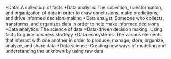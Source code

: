 *Data: A collection of facts
*Data analysis: The collection, transformation, and organization of data in order to draw conclusions, make predictions, and drive informed decision-making
*Data analyst: Someone who collects, transforms, and organizes data in order to help make informed decisions
*Data analytics: The science of data
*Data-driven decision making: Using facts to guide business strategy
*Data ecosystems: The various elements that interact with one another in order to produce, manage, store, organize, analyze, and share data
*Data science: Creating new ways of modeling and understanding the unknown by using raw data
